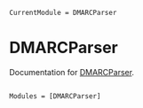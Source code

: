 ```@meta
CurrentModule = DMARCParser
```

# DMARCParser

Documentation for [DMARCParser](https://github.com/analyticsinmotion/DMARCParser.jl).

```@index
```

```@autodocs
Modules = [DMARCParser]
```
